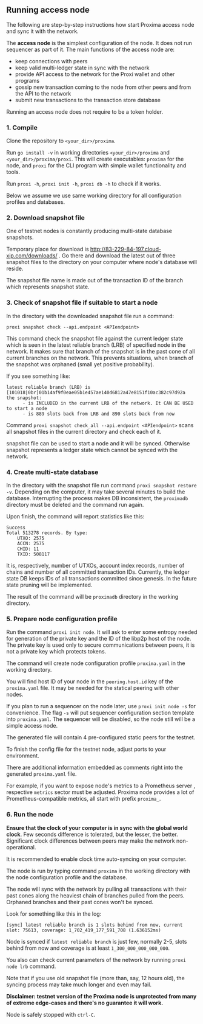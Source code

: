 ## Running access node

The following are step-by-step instructions how start Proxima access node and sync it with the network.

The **access node** is the simplest configuration of the node. It does not run sequencer as part of it.
The main functions of the access node are:
- keep connections with peers
- keep valid multi-ledger state in sync with the network
- provide API access to the network for the Proxi wallet and other programs
- gossip new transaction coming to the node from other peers and from the API to the network
- submit new transactions to the transaction store database

Running an access node does not require to be a token holder. 

### 1. Compile
Clone the repository to `<your_dir>/proxima`.

Run `go install -v` in working directories `<your_dir>/proxima` and `<your_dir>/proxima/proxi`.
This will create executables: `proxima` for the node, and `proxi` for the CLI program with simple wallet functionality and tools.

Run `proxi -h`, `proxi init -h`, `proxi db -h` to check if it works.

Below we assume we use same working directory for all configuration profiles and databases.

### 2. Download snapshot file
One of testnet nodes is constantly producing multi-state database snapshots. 

Temporary place for download is http://83-229-84-197.cloud-xip.com/downloads/ . 
Go there and download the latest out of three snapshot files to the directory on your computer where node's database will reside. 

The snapshot file name is made out of the transaction ID of the branch which represents snapshot state. 

### 3. Check of snapshot file if suitable to start a node
In the directory with the downloaded snapshot file run a command:

`proxi snapshot check --api.endpoint <APIendpoint>`

This command check the snapshot file against the current ledger state which is seen in the latest reliable branch (LRB)
of specified node in the network. It makes sure that branch of the snapshot is in the past cone of all current branches
on the network. This prevents situations, when branch of the snapshot was orphaned (small yet positive probability).

If you see something like:
```text
latest reliable branch (LRB) is [101018|0br]01b14af9f0eae05b1e457ae140d6812a47e8151f10ac382c97d92a
the snapshot:
      - is INCLUDED in the current LRB of the network. It CAN BE USED to start a node
      - is 889 slots back from LRB and 890 slots back from now
```

Command `proxi snapshot check_all --api.endpoint <APIendpoint>` scans all snapshot files in the current directory and check each of it.

snapshot file can be used to start a node and it will be synced.
Otherwise snapshot represents a ledger state which cannot be synced with the network.

### 4. Create multi-state database
In the directory with the snapshot file run command `proxi snapshot restore -v`.
Depending on the computer, it may take several minutes to build the database. Interrupting the process makes DB inconsistent,
the `proximadb` directory must be deleted and the command run again.

Upon finish, the command will report statistics like this:
```text
Success
Total 513278 records. By type:
    UTXO: 2575
    ACCN: 2575
    CHID: 11
    TXID: 508117
```

It is, respectively, number of UTXOs, account index records, number of chains and number of all committed transaction IDs. 
Currently, the ledger state DB keeps IDs of all transactions committed since genesis. In the future state pruning will be implemented. 

The result of the command will be `proximadb` directory in the working directory. 

### 5. Prepare node configuration profile
Run the command `proxi init node`. It will ask to enter some entropy needed for generation of the private key and the
ID of the libp2p host of the node. The private key is used only to secure communications between peers, 
it is not a private key which protects tokens.

The command will create node configuration profile `proxima.yaml` in the working directory. 

You will find host ID of your node in the `peering.host.id` key of the `proxima.yaml` file. It may be needed for the statical
peering with other nodes.

If you plan to run a sequencer on the node later, use `proxi init node -s` for convenience. 
The flag `-s` will put sequencer configuration section template into `proxima.yaml`. 
The sequencer will be disabled, so the node still will be a simple access node. 

The generated file will contain 4 pre-configured static peers for the testnet.

To finish the config file for the testnet node, adjust ports to your environment.

There are additional information embedded as comments right into the generated `proxima.yaml` file.

For example, if you want to expose node's metrics to a Prometheus server , respective `metrics` sector must be adjusted.
Proxima node provides a lot of Prometheus-compatible metrics, all start with prefix `proxima_`.

### 6. Run the node
**Ensure that the clock of your computer is in sync with the global world clock**. 
Few seconds difference is tolerated, but the lesser, the better. 
Significant clock differences between peers may make the network non-operational. 

It is recommended to enable clock time auto-syncing on your computer.

The node is run by typing command `proxima` in the working directory with the node configuration profile and the database. 

The node will sync with the network by pulling all transactions with their past cones along 
the heaviest chain of branches pulled from the peers. Orphaned branches and their past cones won't be synced.

Look for something like this in the log:

```text
[sync] latest reliable branch is 1 slots behind from now, current slot: 75613, coverage: 1_702_419_177_591_708 (1.636152ms)
```

Node is synced if `latest reliable branch` is just few, normally 2-5, slots behind from now and
coverage is at least `1_300_000_000_000_000`.

You also can check current parameters of the network by running `proxi node lrb` command. 

Note that if you use old snapshot file (more than, say, 12 hours old), the syncing process may take much longer and even may fail.

**Disclaimer: testnet version of the Proxima node is unprotected from many of extreme edge-cases and there's no guarantee it will work.**

Node is safely stopped with  `ctrl-C`.

